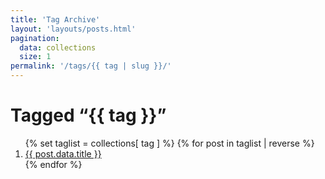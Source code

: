 ```yaml
---
title: 'Tag Archive'
layout: 'layouts/posts.html'
pagination:
  data: collections
  size: 1
permalink: '/tags/{{ tag | slug }}/'
---
```


<h1>Tagged “{{ tag }}”</h1>

<ol>
{% set taglist = collections[ tag ] %}
{% for post in taglist | reverse %}
  <li><a href="{{ post.url | url }}">{{ post.data.title }}</a></li>
{% endfor %}
</ol>
